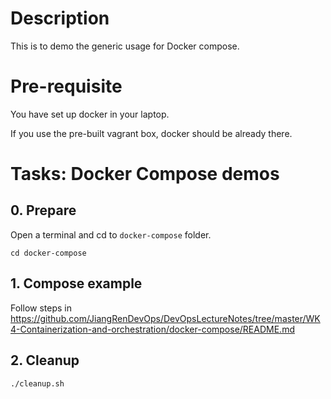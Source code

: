 # Description

This is to demo the generic usage for Docker compose.

# Pre-requisite

You have set up docker in your laptop.

If you use the pre-built vagrant box, docker should be already there.

# Tasks: Docker Compose demos

## 0. Prepare
Open a terminal and cd to `docker-compose` folder.
```
cd docker-compose
```
## 1. Compose example
Follow steps in https://github.com/JiangRenDevOps/DevOpsLectureNotes/tree/master/WK4-Containerization-and-orchestration/docker-compose/README.md

## 2. Cleanup
```
./cleanup.sh
```
